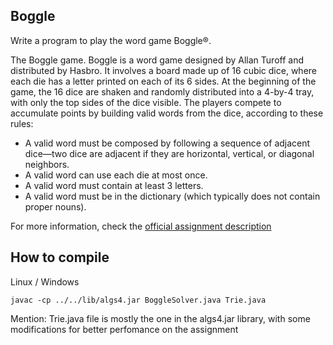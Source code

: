 ## Boggle
Write a program to play the word game Boggle®.

The Boggle game. Boggle is a word game designed by Allan Turoff and distributed by Hasbro. It involves a board made up of 16 cubic dice, where each die has a letter printed on each of its 6 sides. At the beginning of the game, the 16 dice are shaken and randomly distributed into a 4-by-4 tray, with only the top sides of the dice visible. The players compete to accumulate points by building valid words from the dice, according to these rules:

* A valid word must be composed by following a sequence of adjacent dice—two dice are adjacent if they are horizontal, vertical, or diagonal neighbors.
* A valid word can use each die at most once.
* A valid word must contain at least 3 letters.
* A valid word must be in the dictionary (which typically does not contain proper nouns).

For more information, check the [official assignment description](https://coursera.cs.princeton.edu/algs4/assignments/boggle/specification.php)

## How to compile
Linux / Windows
```
javac -cp ../../lib/algs4.jar BoggleSolver.java Trie.java
```
Mention: Trie.java file is mostly the one in the algs4.jar library, with some modifications for better perfomance on the assignment